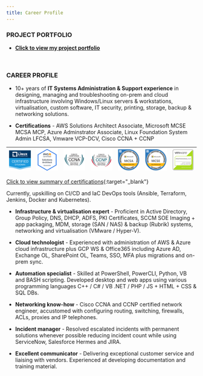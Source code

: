 ```yaml
---
title: Career Profile
---
```


### PROJECT PORTFOLIO

- **[Click to view my project portfolio](./projects)**

<br />

### CAREER PROFILE

- 10+ years of **IT Systems Administration & Support experience** in designing, managing and troubleshooting on-prem and cloud infrastructure involving Windows/Linux servers & workstations, virtualisation, custom software, IT security, printing, storage, backup & networking solutions. 

- **Certifications** - AWS Solutions Architect Associate, Microsoft MCSE MCSA MCP, Azure Adminstrator Associate, Linux Foundation System Admin LFCSA, Vmware VCP-DCV, Cisco CCNA + CCNP 


| ![](./assets/img/1_LFCS-600x600.png) 	| ![](./assets/img/AWS-SolArchitect-Associate-2020.png) 	| ![](./assets/img/cisco_ccna_R_26S.png) 	| ![](./assets/img/cisco_ccnp_R_26S.png) 	| ![](./assets/img/MCSA-Windows_Server_2016.png) 	| ![](./assets/img/MCSE-Core_Infrastructure.png) 	| ![](./assets/img/vmware_Cert_P_DCV6.5.png) 	|
|--------------------------------------	|-------------------------------------------------------	|----------------------------------------	|----------------------------------------	|------------------------------------------------	|------------------------------------------------	|--------------------------------------------	|

[Click to view summary of certifications](https://www.credly.com/users/md-emdadul-haque/badges?sort=-state_updated_at){:target="_blank"} 

Currently, upskilling on CI/CD and IaC DevOps tools (Ansible, Terraform, Jenkins, Docker and Kubernetes).

- **Infrastructure & virtualisation expert** - Proficient in Active Directory, Group Policy, DNS, DHCP, ADFS, PKI Certificates, SCCM SOE Imaging + app packaging, MDM, storage (SAN / NAS) & backup (Rubrik) systems, networking and virtualisation (VMware / Hyper-V). 

- **Cloud technologist** - Experienced with administration of AWS & Azure cloud infrastructure plus GCP WS & Office365 including Azure AD, Exchange OL, SharePoint OL, Teams, SSO, MFA plus migrations and on-prem sync.

- **Automation specialist** - Skilled at PowerShell, PowerCLI, Python, VB and BASH scripting. Developed desktop and web apps using various programming languages C++ / C# / VB .NET / PHP / JS + HTML + CSS & SQL DBs. 

- **Networking know-how** - Cisco CCNA and CCNP certified network engineer, accustomed with configuring routing, switching, firewalls, ACLs, proxies and IP telephones.

- **Incident manager** - Resolved escalated incidents with permanent solutions whenever possible reducing incident count while using ServiceNow, Salesforce Hermes and JIRA.

- **Excellent communicator** - Delivering exceptional customer service and liaising with vendors. Experienced at developing documentation and training material. 

